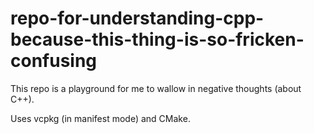 # repo-for-understanding-cpp-because-this-thing-is-so-fricken-confusing

This repo is a playground for me to wallow in negative thoughts (about C++).

Uses vcpkg (in manifest mode) and CMake.
